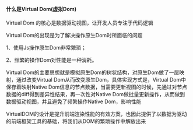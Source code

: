 #### 什么是Virtual Dom(虚拟Dom)

Virtual Dom 的核心是数据驱动视图，让开发人员专注于代码逻辑

Virtual Dom的出现是为了解决操作原生Dom时所面临的问题

1、使用Js操作原生Dom非常繁琐；

2、频繁的操作Dom对性能是一种消耗。

Virtual Dom的主要思想就是模拟原生Dom的树状结构，对原生Dom做了一层映射，通过改变Virtual Dom从而改变原生Dom，具体实现方式是，Virtual Dom中保存着映射Native Dom信息的节点数据，当需要更新视图的时候，先通过对节点数据的diff得到差异性结果，再一次性对Native Dom做批量更新操作，从而做到数据驱动视图，并且避免了频繁操作Native Dom，影响性能



VirtualDOM的设计是提升前端渲染性能的有效方案，也因此提供了以数据为驱动的前端框架工具的基础，将我们从DOM的繁琐操作中解放出来

